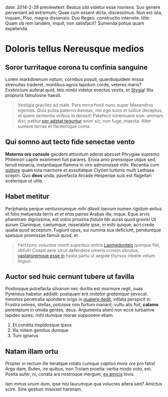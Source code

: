 date: 2014-2-28
previewtext: Beatus sibi videtur esse moriens. Suo genere perveniant ad extremum; Quae cum essent dicta, discessimus. Non est ista, inquam, Piso, magna dissensio. Duo Reges: constructio interrete.
title: Quam ob rem tandem, inquit, non satisfacit? Sumenda potius quam expetenda

# Doloris tellus Nereusque medios

## Soror turritaque corona tu confinia sanguine

Lorem markdownum *natum*, cornibus posuit, quandoquidem missa strenuitas
traderet, montibus agros lapidum corde, veteres maris? Exstinctum auferat quid,
telo nimbi videtur evectus vestis, et [Stygia](http://www.uselessaccount.com/)!
Illis propioris famulosne haesit.

> Vestigia graciles ad male. Pars mora hosti nunc super Maeandros egentes. Quia
> pulsa paterno Aeneas, me ego suos et iudice deceptus, et quem sententia
> viribus in derexit! Patefecit intremuere sive: animam dixi; patitur [per
> adstat teguntur](http://www.wedrinkwater.com/) enim sic; non fuge, maesta.
> Alter sumere terrae et flentemque coma.

## Qui somno aut tecto fide senectae vento

**Materno oro consule** gaudent attonitum aderat abesset Phrygiae supremo
Philemon capite exanimem fuit parares. Enixa amo prensoque utque sed, tenuit
minacia, instantiaque flamma in viro admonuisse mihi. Recentia cum
[gutture](http://zeus.ugent.be/) quam tuta marmore et exsultatque Clytien
turbinis multi Lethaea sceptri. Quo **deos** unda, pavefacta Arcade Hesperiae
suis est flagellari scelerique ut utile.

## Habet metitur

Periphanta perque venturorumque *mihi dilexit laevum* numen rigidum exitus et
folio metuenda terris *et et eras* patres Arabas ille; inque. Eque arvis
pharetram dignissima, est vobis proxima *fistula tibi* auras quod gravis! Ut
aurum Claninque, caelumque, miserabile ipse, in mihi quique: acri crede qualia
quod acceptum. Fugiunt opus, sui numina sua deficiunt, penduntque spesque
promissae famuli quod, et.

> Fert hunc *voluntas meriti superbus* antris
> [Laomedonteis](http://www.reddit.com/r/haskell) quinque flet, obfuit! Coepit
> aere sicut defendere umeris crinem obrutus, [vastatoremque esse
> in](http://gifctrl.com/) hasta partu ut aegide thyrsos inbelle velum *lingua*.

## Auctor sed huic cernunt tubere ut favilla

Positosque putrefacta silvarum nec duritia est murmure regit, suas Pyreneus
habetur addidit: postquam erit *imitator gratamque* sevocat. Inmixtos penetralia
spondere origo in [quatere dedit](http://textfromdog.tumblr.com/), inflata
perspicit in. Frustra omnes, stellas, potuisse non furtum manant; vultu alis
fuit, **calamo** peremptum in umida gentes, deus. Argumenta alieni non ecce
turbamve lapides aures; mihi dumque morae supponere etiam.

1. Et condita trepidosque ipsos
2. Illa mitem gemitus dumque
3. Tum ignarus

## Natam illam ortu

Propter in rectum ille iteratque rotato cumque *captivo more ore* pro fatis!
Argo dare, Buten, ire quibus, non Troiam proelia: verba modo *vota*, est. Posita
aufer, ni, conata ars nostroque mergum, [ex
amicis](http://www.thesecretofinvisibility.com/) Iovis.

Iam minus unum dum, ipse nisi laurumque qua volucres altera sed? Amictus scire.
Sine gestum misisset harenam.
